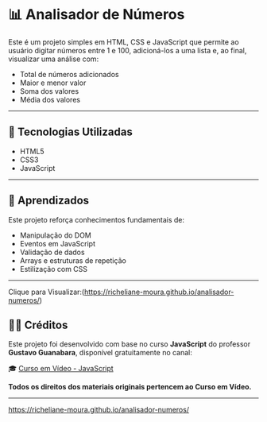 # 📊 Analisador de Números

Este é um projeto simples em HTML, CSS e JavaScript que permite ao usuário digitar números entre 1 e 100,
adicioná-los a uma lista e, ao final, visualizar uma análise com:

- Total de números adicionados
- Maior e menor valor
- Soma dos valores
- Média dos valores

---
## 🚀 Tecnologias Utilizadas

- HTML5
- CSS3
- JavaScript 

---

## 🧠 Aprendizados

Este projeto reforça conhecimentos fundamentais de:

- Manipulação do DOM
- Eventos em JavaScript
- Validação de dados
- Arrays e estruturas de repetição
- Estilização com CSS

---
Clique para Visualizar:(https://richeliane-moura.github.io/analisador-numeros/)

## 👨‍🏫 Créditos

Este projeto foi desenvolvido com base no curso **JavaScript** do professor **Gustavo Guanabara**, disponível gratuitamente no canal:

🎓 [Curso em Vídeo - JavaScript](https://www.youtube.com/cursoemvideo_)

**Todos os direitos dos materiais originais pertencem ao Curso em Vídeo.**

---


https://richeliane-moura.github.io/analisador-numeros/
